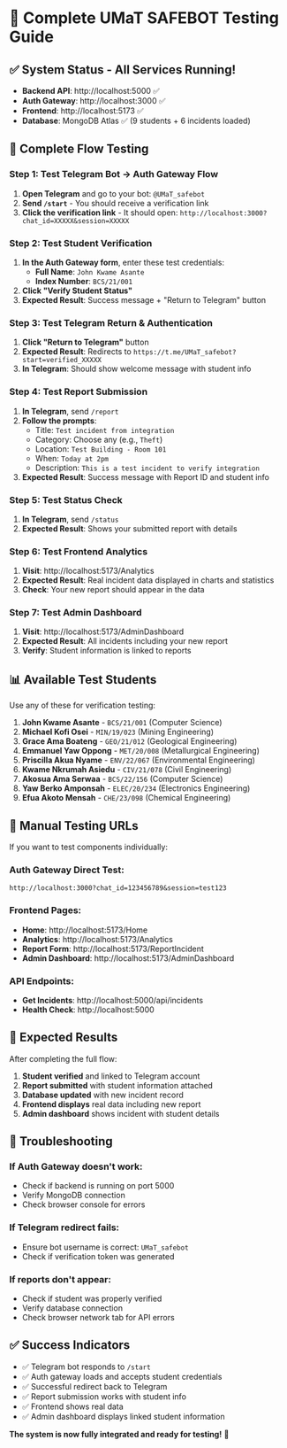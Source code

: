 # 🧪 Complete UMaT SAFEBOT Testing Guide

## ✅ System Status - All Services Running!

- **Backend API**: http://localhost:5000 ✅
- **Auth Gateway**: http://localhost:3000 ✅  
- **Frontend**: http://localhost:5173 ✅
- **Database**: MongoDB Atlas ✅ (9 students + 6 incidents loaded)

## 🎯 Complete Flow Testing

### **Step 1: Test Telegram Bot → Auth Gateway Flow**

1. **Open Telegram** and go to your bot: `@UMaT_safebot`
2. **Send `/start`** - You should receive a verification link
3. **Click the verification link** - It should open: `http://localhost:3000?chat_id=XXXXX&session=XXXXX`

### **Step 2: Test Student Verification**

1. **In the Auth Gateway form**, enter these test credentials:
   - **Full Name**: `John Kwame Asante`
   - **Index Number**: `BCS/21/001`
2. **Click "Verify Student Status"**
3. **Expected Result**: Success message + "Return to Telegram" button

### **Step 3: Test Telegram Return & Authentication**

1. **Click "Return to Telegram"** button
2. **Expected Result**: Redirects to `https://t.me/UMaT_safebot?start=verified_XXXXX`
3. **In Telegram**: Should show welcome message with student info

### **Step 4: Test Report Submission**

1. **In Telegram**, send `/report`
2. **Follow the prompts**:
   - Title: `Test incident from integration`
   - Category: Choose any (e.g., `Theft`)
   - Location: `Test Building - Room 101`
   - When: `Today at 2pm`
   - Description: `This is a test incident to verify integration`
3. **Expected Result**: Success message with Report ID and student info

### **Step 5: Test Status Check**

1. **In Telegram**, send `/status`
2. **Expected Result**: Shows your submitted report with details

### **Step 6: Test Frontend Analytics**

1. **Visit**: http://localhost:5173/Analytics
2. **Expected Result**: Real incident data displayed in charts and statistics
3. **Check**: Your new report should appear in the data

### **Step 7: Test Admin Dashboard**

1. **Visit**: http://localhost:5173/AdminDashboard
2. **Expected Result**: All incidents including your new report
3. **Verify**: Student information is linked to reports

## 📊 Available Test Students

Use any of these for verification testing:

1. **John Kwame Asante** - `BCS/21/001` (Computer Science)
2. **Michael Kofi Osei** - `MIN/19/023` (Mining Engineering)
3. **Grace Ama Boateng** - `GEO/21/012` (Geological Engineering)
4. **Emmanuel Yaw Oppong** - `MET/20/008` (Metallurgical Engineering)
5. **Priscilla Akua Nyame** - `ENV/22/067` (Environmental Engineering)
6. **Kwame Nkrumah Asiedu** - `CIV/21/078` (Civil Engineering)
7. **Akosua Ama Serwaa** - `BCS/22/156` (Computer Science)
8. **Yaw Berko Amponsah** - `ELEC/20/234` (Electronics Engineering)
9. **Efua Akoto Mensah** - `CHE/23/098` (Chemical Engineering)

## 🔧 Manual Testing URLs

If you want to test components individually:

### **Auth Gateway Direct Test**:
```
http://localhost:3000?chat_id=123456789&session=test123
```

### **Frontend Pages**:
- **Home**: http://localhost:5173/Home
- **Analytics**: http://localhost:5173/Analytics
- **Report Form**: http://localhost:5173/ReportIncident
- **Admin Dashboard**: http://localhost:5173/AdminDashboard

### **API Endpoints**:
- **Get Incidents**: http://localhost:5000/api/incidents
- **Health Check**: http://localhost:5000

## 🎉 Expected Results

After completing the full flow:

1. **Student verified** and linked to Telegram account
2. **Report submitted** with student information attached
3. **Database updated** with new incident record
4. **Frontend displays** real data including new report
5. **Admin dashboard** shows incident with student details

## 🚨 Troubleshooting

### **If Auth Gateway doesn't work**:
- Check if backend is running on port 5000
- Verify MongoDB connection
- Check browser console for errors

### **If Telegram redirect fails**:
- Ensure bot username is correct: `UMaT_safebot`
- Check if verification token was generated

### **If reports don't appear**:
- Check if student was properly verified
- Verify database connection
- Check browser network tab for API errors

## ✅ Success Indicators

- ✅ Telegram bot responds to `/start`
- ✅ Auth gateway loads and accepts student credentials
- ✅ Successful redirect back to Telegram
- ✅ Report submission works with student info
- ✅ Frontend shows real data
- ✅ Admin dashboard displays linked student information

**The system is now fully integrated and ready for testing!** 🎯
